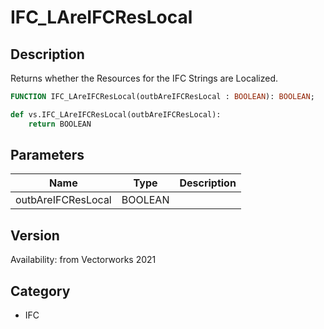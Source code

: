 # IFC_LAreIFCResLocal

## Description
Returns whether the Resources for the IFC Strings are Localized.

```pascal
FUNCTION IFC_LAreIFCResLocal(outbAreIFCResLocal : BOOLEAN): BOOLEAN;
```

```python
def vs.IFC_LAreIFCResLocal(outbAreIFCResLocal):
    return BOOLEAN
```

## Parameters
|Name|Type|Description|
|---|---|---|
|outbAreIFCResLocal|BOOLEAN|   |

## Version
Availability: from Vectorworks 2021

## Category
* IFC

